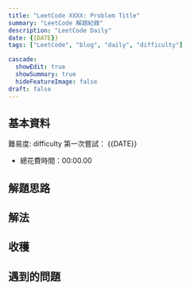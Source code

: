 ```yaml
---
title: "LeetCode XXXX: Problem Title"
summary: "LeetCode 解題紀錄"
description: "LeetCode Daily"
date: {{DATE}}
tags: ["LeetCode", "blog", "daily", "difficulty"]

cascade:
  showEdit: true
  showSummary: true
  hideFeatureImage: false
draft: false
---
```


## 基本資料

難易度: difficulty
第一次嘗試： {{DATE}}
- 總花費時間：00:00.00

## 解題思路

## 解法

## 收穫

## 遇到的問題